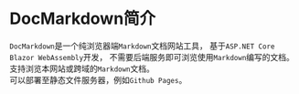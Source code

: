 ﻿# DocMarkdown简介

`DocMarkdown`是一个纯浏览器端`Markdown`文档网站工具，
基于`ASP.NET Core Blazor WebAssembly`开发，
不需要后端服务即可浏览使用`Markdown`编写的文档。  
支持浏览本网站或跨域的`Markdown`文档。  
可以部署至静态文件服务器，例如`Github Pages`。